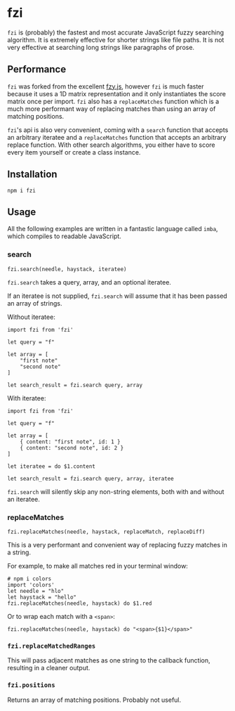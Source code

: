 # fzi

`fzi` is (probably) the fastest and most accurate JavaScript
fuzzy searching algorithm. It is extremely effective for shorter
strings like file paths. It is not very effective at searching
long strings like paragraphs of prose.

## Performance

`fzi` was forked from the excellent
[fzy.js](https://github.com/jhawthorn/fzy.js/), however `fzi` is
much faster because it uses a 1D matrix representation and it
only instantiates the score matrix once per import. `fzi` also has
a `replaceMatches` function which is a much more performant way
of replacing matches than using an array of matching positions.

`fzi`'s api is also very convenient, coming with a `search`
function that accepts an arbitrary iteratee and a
`replaceMatches` function that accepts an arbitrary replace
function. With other search algorithms, you either have to score
every item yourself or create a class instance.

## Installation

```
npm i fzi
```

## Usage

All the following examples are written in a fantastic language
called `imba`, which compiles to readable JavaScript.

### search

```
fzi.search(needle, haystack, iteratee)
```

`fzi.search` takes a query, array, and an optional iteratee.

If an iteratee is not supplied, `fzi.search` will assume that it
has been passed an array of strings.

Without iteratee:

```
import fzi from 'fzi'

let query = "f"

let array = [
	"first note"
	"second note"
]

let search_result = fzi.search query, array

```

With iteratee:

```
import fzi from 'fzi'

let query = "f"

let array = [
	{ content: "first note", id: 1 }
	{ content: "second note", id: 2 }
]

let iteratee = do $1.content

let search_result = fzi.search query, array, iteratee
```

`fzi.search` will silently skip any non-string elements, both
with and without an iteratee.

### replaceMatches

```
fzi.replaceMatches(needle, haystack, replaceMatch, replaceDiff)
```

This is a very performant and convenient way of replacing fuzzy
matches in a string.

For example, to make all matches red in your terminal window:

```
# npm i colors
import 'colors'
let needle = "hlo"
let haystack = "hello"
fzi.replaceMatches(needle, haystack) do $1.red
```

Or to wrap each match with a `<span>`:

```
fzi.replaceMatches(needle, haystack) do "<span>{$1}</span>"
```

### `fzi.replaceMatchedRanges`

This will pass adjacent matches as one string to the callback
function, resulting in a cleaner output.

### `fzi.positions`

Returns an array of matching positions.
Probably not useful.
